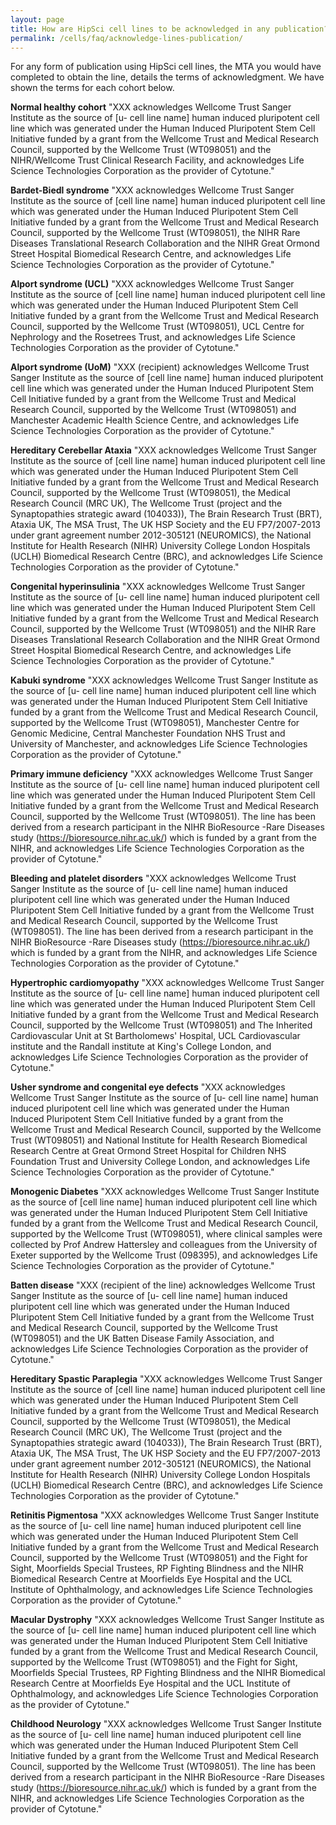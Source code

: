 ```yaml
---
layout: page
title: How are HipSci cell lines to be acknowledged in any publication?
permalink: /cells/faq/acknowledge-lines-publication/
---
```


For any form of publication using HipSci cell lines, the MTA you would have completed to obtain the line, details the terms of acknowledgment. We have shown the terms for each cohort below.

**Normal healthy cohort** "XXX acknowledges Wellcome Trust Sanger Institute as the source of [u- cell line name] human induced pluripotent cell line which was generated under the Human Induced Pluripotent Stem Cell Initiative funded by a grant from the Wellcome Trust and Medical Research Council, supported by the Wellcome Trust (WT098051) and the NIHR/Wellcome Trust Clinical Research Facility, and acknowledges Life Science Technologies Corporation as the provider of Cytotune."

**Bardet-Biedl syndrome** "XXX acknowledges Wellcome Trust Sanger Institute as the source of [cell line name] human induced pluripotent cell line which was generated under the Human Induced Pluripotent Stem Cell Initiative funded by a grant from the Wellcome Trust and Medical Research Council, supported by the Wellcome Trust  (WT098051), the NIHR Rare Diseases Translational Research Collaboration and the NIHR Great Ormond Street Hospital Biomedical Research Centre, and acknowledges Life Science Technologies Corporation as the provider of Cytotune."

**Alport syndrome (UCL)** "XXX acknowledges Wellcome Trust Sanger Institute as the source of [cell line name] human induced pluripotent cell line which was generated under the Human Induced Pluripotent Stem Cell Initiative funded by a grant from the Wellcome Trust and Medical Research Council, supported by the Wellcome Trust (WT098051), UCL Centre for Nephrology and the Rosetrees Trust, and acknowledges Life Science Technologies Corporation as the provider of Cytotune."

**Alport syndrome (UoM)** "XXX (recipient) acknowledges Wellcome Trust Sanger Institute as the source of [cell line name] human induced pluripotent cell line which was generated under the Human Induced Pluripotent Stem Cell Initiative funded by a grant from the Wellcome Trust and Medical Research Council, supported by the Wellcome Trust (WT098051) and Manchester Academic Health Science Centre, and acknowledges Life Science Technologies Corporation as the provider of Cytotune."

**Hereditary Cerebellar Ataxia** "XXX acknowledges Wellcome Trust Sanger Institute as the source of [cell line name] human induced pluripotent cell line which was generated under the Human Induced Pluripotent Stem Cell Initiative funded by a grant from the Wellcome Trust and Medical Research Council, supported by the Wellcome Trust (WT098051), the Medical Research Council (MRC UK), The Wellcome Trust (project and the Synaptopathies strategic award (104033)), The Brain Research Trust (BRT), Ataxia UK, The MSA Trust, The UK HSP Society and the EU FP7/2007-2013 under grant agreement number 2012-305121 (NEUROMICS), the National Institute for Health Research (NIHR) University College London Hospitals (UCLH) Biomedical Research Centre (BRC), and acknowledges Life Science Technologies Corporation as the provider of Cytotune."

**Congenital hyperinsulinia** "XXX acknowledges Wellcome Trust Sanger Institute as the source of [u- cell line name] human induced pluripotent cell line which was generated under the Human Induced Pluripotent Stem Cell Initiative funded by a grant from the Wellcome Trust and Medical Research Council, supported by the Wellcome Trust (WT098051) and the NIHR Rare Diseases Translational Research Collaboration and the NIHR Great Ormond Street Hospital Biomedical Research Centre, and acknowledges Life Science Technologies Corporation as the provider of Cytotune."

**Kabuki syndrome** "XXX acknowledges Wellcome Trust Sanger Institute as the source of [u- cell line name] human induced pluripotent cell line which was generated under the Human Induced Pluripotent Stem Cell Initiative funded by a grant from the Wellcome Trust and Medical Research Council, supported by the Wellcome Trust (WT098051), Manchester Centre for Genomic Medicine, Central Manchester Foundation NHS Trust and University of Manchester, and acknowledges Life Science Technologies Corporation as the provider of Cytotune."

**Primary immune deficiency** "XXX acknowledges Wellcome Trust Sanger Institute as the source of [u- cell line name] human induced pluripotent cell line which was generated under the Human Induced Pluripotent Stem Cell Initiative funded by a grant from the Wellcome Trust and Medical Research Council, supported by the Wellcome Trust (WT098051). The line has been derived from a research participant in the NIHR BioResource -Rare Diseases study (https://bioresource.nihr.ac.uk/) which is funded by a grant from the NIHR, and acknowledges Life Science Technologies Corporation as the provider of Cytotune."

**Bleeding and platelet disorders** "XXX acknowledges Wellcome Trust Sanger Institute as the source of [u- cell line name] human induced pluripotent cell line which was generated under the Human Induced Pluripotent Stem Cell Initiative funded by a grant from the Wellcome Trust and Medical Research Council, supported by the Wellcome Trust (WT098051). The line has been derived from a research participant in the NIHR BioResource -Rare Diseases study (https://bioresource.nihr.ac.uk/) which is funded by a grant from the NIHR, and acknowledges Life Science Technologies Corporation as the provider of Cytotune."

**Hypertrophic cardiomyopathy** "XXX acknowledges Wellcome Trust Sanger Institute as the source of [u- cell line name] human induced pluripotent cell line which was generated under the Human Induced Pluripotent Stem Cell Initiative funded by a grant from the Wellcome Trust and Medical Research Council, supported by the Wellcome Trust (WT098051) and The Inherited Cardiovascular Unit at St Bartholomews' Hospital, UCL Cardiovascular institute and the Randall institute at King's College London, and acknowledges Life Science Technologies Corporation as the provider of Cytotune."

**Usher syndrome and congenital eye defects** "XXX acknowledges Wellcome Trust Sanger Institute as the source of [u- cell line name] human induced pluripotent cell line which was generated under the Human Induced Pluripotent Stem Cell Initiative funded by a grant from the Wellcome Trust and Medical Research Council, supported by the Wellcome Trust (WT098051) and National Institute for Health Research Biomedical Research Centre at Great Ormond Street Hospital for Children NHS Foundation Trust and University College London, and acknowledges Life Science Technologies Corporation as the provider of Cytotune."

**Monogenic Diabetes** "XXX acknowledges Wellcome Trust Sanger Institute as the source of [cell line name] human induced pluripotent cell line which was generated under the Human Induced Pluripotent Stem Cell Initiative funded by a grant from the Wellcome Trust and Medical Research Council, supported by the Wellcome Trust (WT098051), where clinical samples were collected by Prof Andrew Hattersley and colleagues from the University of Exeter supported by the Wellcome Trust (098395), and acknowledges Life Science Technologies Corporation as the provider of Cytotune."

**Batten disease** "XXX (recipient of the line) acknowledges Wellcome Trust Sanger Institute as the source of [u- cell line name] human induced pluripotent cell line which was generated under the Human Induced Pluripotent Stem Cell Initiative funded by a grant from the Wellcome Trust and Medical Research Council, supported by the Wellcome Trust (WT098051) and the UK Batten Disease Family Association, and acknowledges Life Science Technologies Corporation as the provider of Cytotune."

**Hereditary Spastic Paraplegia** "XXX acknowledges Wellcome Trust Sanger Institute as the source of [cell line name] human induced pluripotent cell line which was generated under the Human Induced Pluripotent Stem Cell Initiative funded by a grant from the Wellcome Trust and Medical Research Council, supported by the Wellcome Trust (WT098051), the Medical Research Council (MRC UK), The Wellcome Trust (project and the Synaptopathies strategic award (104033)), The Brain Research Trust (BRT), Ataxia UK, The MSA Trust, The UK HSP Society and the EU FP7/2007-2013 under grant agreement number 2012-305121 (NEUROMICS), the National Institute for Health Research (NIHR) University College London Hospitals (UCLH) Biomedical Research Centre (BRC), and acknowledges Life Science Technologies Corporation as the provider of Cytotune."

**Retinitis Pigmentosa** "XXX acknowledges Wellcome Trust Sanger Institute as the source of [u- cell line name] human induced pluripotent cell line which was generated under the Human Induced Pluripotent Stem Cell Initiative funded by a grant from the Wellcome Trust and Medical Research Council, supported by the Wellcome Trust (WT098051) and the Fight for Sight, Moorfields Special Trustees, RP Fighting Blindness and the NIHR Biomedical Research Centre at Moorfields Eye Hospital and the UCL Institute of Ophthalmology, and acknowledges Life Science Technologies Corporation as the provider of Cytotune."

**Macular Dystrophy** "XXX acknowledges Wellcome Trust Sanger Institute as the source of [u- cell line name] human induced pluripotent cell line which was generated under the Human Induced Pluripotent Stem Cell Initiative funded by a grant from the Wellcome Trust and Medical Research Council, supported by the Wellcome Trust (WT098051) and the Fight for Sight, Moorfields Special Trustees, RP Fighting Blindness and the NIHR Biomedical Research Centre at Moorfields Eye Hospital and the UCL Institute of Ophthalmology, and acknowledges Life Science Technologies Corporation as the provider of Cytotune."

**Childhood Neurology** "XXX acknowledges Wellcome Trust Sanger Institute as the source of [u- cell line name] human induced pluripotent cell line which was generated under the Human Induced Pluripotent Stem Cell Initiative funded by a grant from the Wellcome Trust and Medical Research Council, supported by the Wellcome Trust (WT098051). The line has been derived from a research participant in the NIHR BioResource -Rare Diseases study (https://bioresource.nihr.ac.uk/) which is funded by a grant from the NIHR, and acknowledges Life Science Technologies Corporation as the provider of Cytotune."
